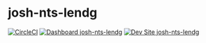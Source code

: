 # josh-nts-lendg

[![CircleCI](https://circleci.com/gh/cleverington/josh-nts-lendg.svg?style=shield)](https://circleci.com/gh/cleverington/josh-nts-lendg)
[![Dashboard josh-nts-lendg](https://img.shields.io/badge/dashboard-josh_nts_lendg-yellow.svg)](https://dashboard.pantheon.io/sites/5c80cb9d-b1df-496d-9332-731effdcce9e#dev/code)
[![Dev Site josh-nts-lendg](https://img.shields.io/badge/site-josh_nts_lendg-blue.svg)](http://dev-josh-nts-lendg.pantheonsite.io/)